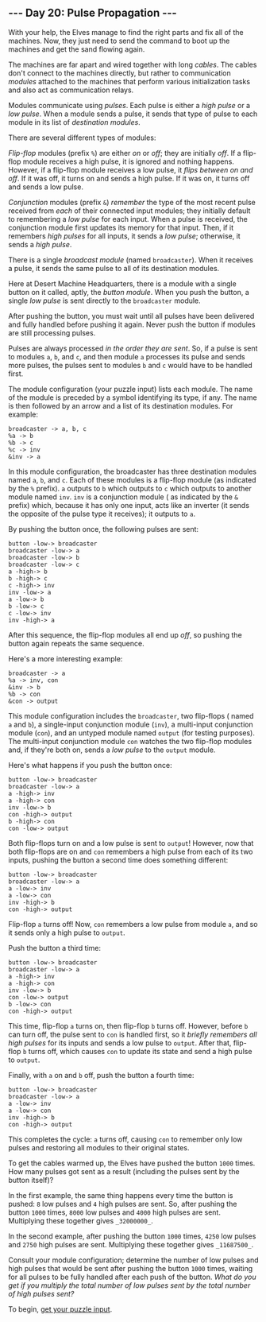 ## --- Day 20: Pulse Propagation ---

With your help, the Elves manage to find the right parts and fix all of the
machines. Now, they just need to send the command to boot up the machines and
get the sand flowing again.

The machines are far apart and wired together with long  _cables_. The cables
don't connect to the machines directly, but rather to communication  _modules_
attached to the machines that perform various initialization tasks and also act
as communication relays.

Modules communicate using  _pulses_. Each pulse is either a  _high pulse_  or a
_low pulse_. When a module sends a pulse, it sends that type of pulse to each
module in its list of  _destination modules_.

There are several different types of modules:

_Flip-flop_  modules (prefix  `%`) are either  _on_  or  _off_; they are
initially  _off_. If a flip-flop module receives a high pulse, it is ignored and
nothing happens. However, if a flip-flop module receives a low pulse, it  _flips
between on and off_. If it was off, it turns on and sends a high pulse. If it
was on, it turns off and sends a low pulse.

_Conjunction_  modules (prefix  `&`)  _remember_  the type of the most recent
pulse received from  _each_  of their connected input modules; they initially
default to remembering a  _low pulse_  for each input. When a pulse is received,
the conjunction module first updates its memory for that input. Then, if it
remembers  _high pulses_  for all inputs, it sends a  _low pulse_; otherwise, it
sends a  _high pulse_.

There is a single  _broadcast module_  (named  `broadcaster`). When it receives
a pulse, it sends the same pulse to all of its destination modules.

Here at Desert Machine Headquarters, there is a module with a single button on
it called, aptly, the  _button module_. When you push the button, a single  _low
pulse_  is sent directly to the  `broadcaster`  module.

After pushing the button, you must wait until all pulses have been delivered and
fully handled before pushing it again. Never push the button if modules are
still processing pulses.

Pulses are always processed  _in the order they are sent_. So, if a pulse is
sent to modules  `a`,  `b`, and  `c`, and then module  `a`  processes its pulse
and sends more pulses, the pulses sent to modules  `b`  and  `c`  would have to
be handled first.

The module configuration (your puzzle input) lists each module. The name of the
module is preceded by a symbol identifying its type, if any. The name is then
followed by an arrow and a list of its destination modules. For example:

```
broadcaster -> a, b, c
%a -> b
%b -> c
%c -> inv
&inv -> a
```

In this module configuration, the broadcaster has three destination modules
named  `a`,  `b`, and  `c`. Each of these modules is a flip-flop module (as
indicated by the  `%`  prefix).  `a`  outputs to  `b`  which outputs to  `c`
which outputs to another module named  `inv`.  `inv`  is a conjunction module (
as indicated by the  `&`  prefix) which, because it has only one input, acts
like an inverter  (it sends the opposite of the pulse type it receives); it
outputs to  `a`.

By pushing the button once, the following pulses are sent:

```
button -low-> broadcaster
broadcaster -low-> a
broadcaster -low-> b
broadcaster -low-> c
a -high-> b
b -high-> c
c -high-> inv
inv -low-> a
a -low-> b
b -low-> c
c -low-> inv
inv -high-> a
```

After this sequence, the flip-flop modules all end up  _off_, so pushing the
button again repeats the same sequence.

Here's a more interesting example:

```
broadcaster -> a
%a -> inv, con
&inv -> b
%b -> con
&con -> output
```

This module configuration includes the  `broadcaster`, two flip-flops (
named  `a`  and  `b`), a single-input conjunction module (`inv`), a multi-input
conjunction module (`con`), and an untyped module named  `output`  (for testing
purposes). The multi-input conjunction module  `con`  watches the two flip-flop
modules and, if they're both on, sends a  _low pulse_  to the  `output`  module.

Here's what happens if you push the button once:

```
button -low-> broadcaster
broadcaster -low-> a
a -high-> inv
a -high-> con
inv -low-> b
con -high-> output
b -high-> con
con -low-> output
```

Both flip-flops turn on and a low pulse is sent to  `output`! However, now that
both flip-flops are on and  `con`  remembers a high pulse from each of its two
inputs, pushing the button a second time does something different:

```
button -low-> broadcaster
broadcaster -low-> a
a -low-> inv
a -low-> con
inv -high-> b
con -high-> output
```

Flip-flop  `a`  turns off! Now,  `con`  remembers a low pulse from module  `a`,
and so it sends only a high pulse to  `output`.

Push the button a third time:

```
button -low-> broadcaster
broadcaster -low-> a
a -high-> inv
a -high-> con
inv -low-> b
con -low-> output
b -low-> con
con -high-> output
```

This time, flip-flop  `a`  turns on, then flip-flop  `b`  turns off. However,
before  `b`  can turn off, the pulse sent to  `con`  is handled first, so it
_briefly remembers all high pulses_  for its inputs and sends a low pulse
to  `output`. After that, flip-flop  `b`  turns off, which causes  `con`  to
update its state and send a high pulse to  `output`.

Finally, with  `a`  on and  `b`  off, push the button a fourth time:

```
button -low-> broadcaster
broadcaster -low-> a
a -low-> inv
a -low-> con
inv -high-> b
con -high-> output
```

This completes the cycle:  `a`  turns off, causing  `con`  to remember only low
pulses and restoring all modules to their original states.

To get the cables warmed up, the Elves have pushed the button  `1000`  times.
How many pulses got sent as a result (including the pulses sent by the button
itself)?

In the first example, the same thing happens every time the button is
pushed:  `8`  low pulses and  `4`  high pulses are sent. So, after pushing the
button  `1000`  times,  `8000`  low pulses and  `4000`  high pulses are sent.
Multiplying these together gives  `_32000000_`.

In the second example, after pushing the button  `1000`  times,  `4250`  low
pulses and  `2750`  high pulses are sent. Multiplying these together
gives  `_11687500_`.

Consult your module configuration; determine the number of low pulses and high
pulses that would be sent after pushing the button  `1000`  times, waiting for
all pulses to be fully handled after each push of the button.  _What do you get
if you multiply the total number of low pulses sent by the total number of high
pulses sent?_

To begin, [get your puzzle input](https://adventofcode.com/2023/day/20/input).
